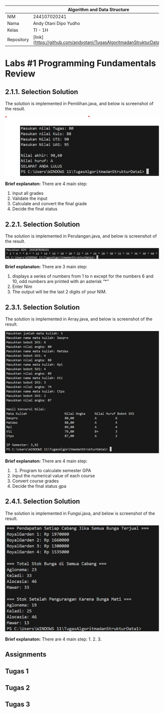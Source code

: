 |  | Algorithm and Data Structure |
|--|--|
| NIM |  244107020241|
| Nama |  Andy Otani Dipo Yudho |
| Kelas | TI - 1H |
| Repository | [link] (https://github.com/andyotani/TugasAlgoritmadanStrukturData1) |

# Labs #1 Programming Fundamentals Review

## 2.1.1. Selection Solution

The solution is implemented in Pemilihan.java, and below is screenshot of the result.

![Screenshot](img1.png)

**Brief explanaton:** There are 4 main step: 
1. Input all grades
2. Validate the input
3. Calculate and convert the final grade
4. Decide the final status

## 2.2.1. Selection Solution
The solution is implemented in Perulangan.java, and below is screenshot of the result.

![Screenshot](img2.png)

**Brief explanaton:** There are 3 main step: 
1. displays a series of numbers from 1 to n except for the numbers 6 and 10, odd numbers are printed with an   asterisk “*”
2. Enter Nim
3. The output will be the last 2 digits of your NIM.


## 2.3.1. Selection Solution
The solution is implemented in Array.java, and below is screenshot of the result.

![Screenshot](img3.png)

**Brief explanaton:** There are 4 main step: 
1. 1. Program to calculate semester GPA
2. Input the numerical value of each course
3. Convert course grades
4. Decide the final status gpa 


## 2.4.1. Selection Solution
The solution is implemented in Fungsi.java, and below is screenshot of the result.

![Screenshot](img4.png)

**Brief explanaton:** There are 4 main step: 
1. 
2. 
3. 



## Assignments

## Tugas 1


## Tugas 2


## Tugas 3

